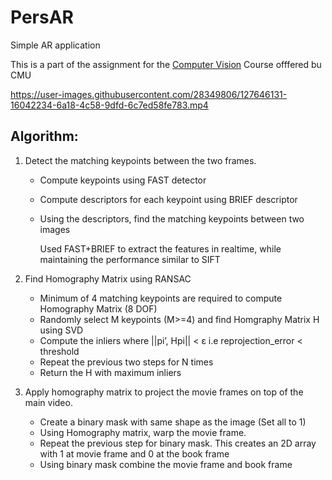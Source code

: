 # PersAR
 Simple AR application
 
 This is a part of the assignment for the [Computer Vision](https://www.cs.cmu.edu/~16385/) Course offfered bu CMU
 
 

https://user-images.githubusercontent.com/28349806/127646131-16042234-6a18-4c58-9dfd-6c7ed58fe783.mp4


## Algorithm:
1. Detect the matching keypoints between the two frames.
   * Compute keypoints using FAST detector
   * Compute descriptors for each keypoint using BRIEF descriptor
   * Using the descriptors, find the matching keypoints between two images
     
     Used FAST+BRIEF to extract the features in realtime, while maintaining the performance similar to SIFT
     
2. Find Homography Matrix using RANSAC
   * Minimum of 4 matching keypoints are required to compute Homography Matrix (8 DOF)
   * Randomly select M keypoints (M>=4) and find Homgraphy Matrix H using SVD
   * Compute the inliers where ||pi’, Hpi|| < ε i.e reprojection_error < threshold
   * Repeat the previous two steps for N times
   * Return the H with maximum inliers  
   
3. Apply homography matrix to project the movie frames on top of the main video.
   * Create a binary mask with same shape as the image (Set all to 1)
   * Using Homography matrix, warp the movie frame.
   * Repeat the previous step for binary mask. This creates an 2D array with 1 at movie frame and 0 at the book frame
   * Using binary mask combine the movie frame and book frame


